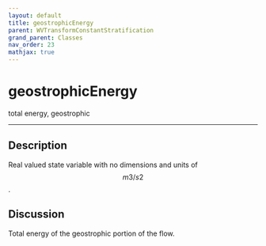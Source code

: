 ```yaml
---
layout: default
title: geostrophicEnergy
parent: WVTransformConstantStratification
grand_parent: Classes
nav_order: 23
mathjax: true
---
```


#  geostrophicEnergy

total energy, geostrophic


---

## Description
Real valued state variable with no dimensions and units of $$m3/s2$$.

## Discussion

Total energy of the geostrophic portion of the flow.

